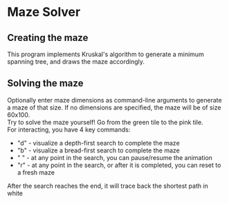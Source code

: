 # Maze Solver
## Creating the maze
This program implements Kruskal's algorithm to generate a minimum spanning tree, and draws the maze accordingly.
## Solving the maze
Optionally enter maze dimensions as command-line arguments to generate a maze of that size. If no dimensions are specified, the maze will be of size 60x100.\
Try to solve the maze yourself! Go from the green tile to the pink tile.\
For interacting, you have 4 key commands:
- "d" - visualize a depth-first search to complete the maze
- "b" - visualize a bread-first search to complete the maze
- " " - at any point in the search, you can pause/resume the animation
- "r" - at any point in the search, or after it is completed, you can reset to a fresh maze

After the search reaches the end, it will trace back the shortest path in white


